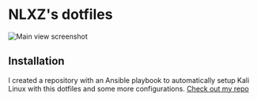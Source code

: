 # NLXZ's dotfiles
![Main view screenshot](https://imgur.com/HfU2a1e)

## Installation
I created a repository with an Ansible playbook to automatically setup Kali Linux with this dotfiles and some more configurations.
[Check out my repo](https://github.com/NLXZ/kali-setup)

